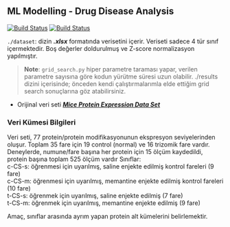 ## ML Modelling - Drug Disease Analysis

[![Build Status](https://img.shields.io/badge/lang-T%C3%BCrk%C3%A7e-red)](https://github.com/BerkKilicoglu/ML-Modelling-Drug-Disease-Analysis/blob/main/README.tr.md) [![Build Status](https://img.shields.io/badge/lang-English-blue)](https://github.com/BerkKilicoglu/ML-Modelling-Drug-Disease-Analysis/blob/main/README.md)

`./dataset`: dizin ***.xlsx*** formatında verisetini içerir. Veriseti sadece 4 tür sınıf içermektedir. Boş değerler doldurulmuş ve Z-score normalizasyon yapılmıştır.

> **Note**: 
> `grid_search.py` hiper parametre taraması yapar, verilen parametre sayısına göre kodun yürütme süresi uzun olabilir. ./results dizini içerisinde; önceden kendi çalıştırmalarımla elde ettiğim grid search sonuçlarına göz atabilirsiniz.



 - Orijinal veri seti [***Mice Protein Expression Data Set***](https://archive.ics.uci.edu/ml/datasets/Mice+Protein+Expression)

### Veri Kümesi Bilgileri

Veri seti, 77 protein/protein modifikasyonunun ekspresyon seviyelerinden oluşur. Toplam 35 fare için 19 control (normal) ve 16 trizomik fare vardır. Deneylerde, numune/fare başına her protein için 15 ölçüm kaydedildi, protein başına toplam 525 ölçüm vardır 
Sınıflar:  
c-CS-s: öğrenmesi için uyarılmış, saline enjekte edilmiş kontrol fareleri (9 fare)  
c-CS-m: öğrenmesi için uyarılmış, memantine enjekte edilmiş kontrol fareleri (10 fare)  
t-CS-s: öğrenmek için uyarılmış, saline enjekte edilmiş (7 fare)  
t-CS-m: öğrenmek için uyarılmış, memantine enjekte edilmiş (9 fare)  

Amaç, sınıflar arasında ayrım yapan protein alt kümelerini belirlemektir. 
